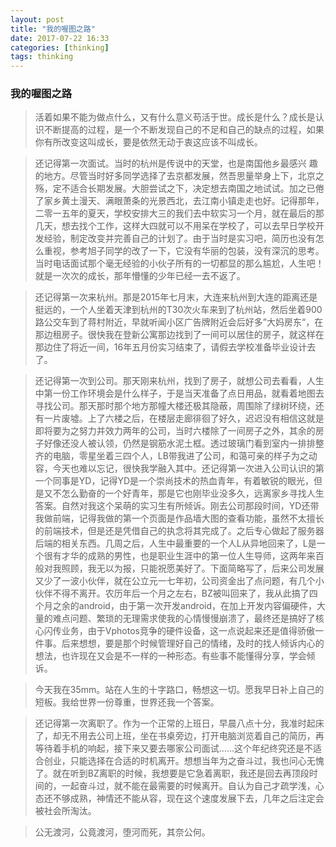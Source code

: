 ```yaml
---
layout: post
title: "我的喔图之路"
date: 2017-07-22 16:33
categories: [thinking]
tags: thinking
---
```


### 我的喔图之路

> 活着如果不能为做点什么，又有什么意义苟活于世。成长是什么？成长是认识不断提高的过程，是一个不断发现自己的不足和自己的缺点的过程，如果你有所改变这叫成长，要是依然无动于衷这应该不叫成长。


> 还记得第一次面试。当时的杭州是传说中的天堂，也是南国他乡最感兴   趣的地方。尽管当时好多同学选择了去京都发展，然吾思量举身上下，北京之殇，定不适合长期发展。大胆尝试之下，决定想去南国之地试试。加之已倦了家乡黄土漫天、满眼萧条的光景西北，去江南小镇走走也好。记得那年，二零一五年的夏天，学校安排大三的我们去中软实习一个月，就在最后的那几天，想去找个工作，这样大四就可以不用呆在学校了，可以去早日学校开发经验，制定改变并完善自己的计划了。由于当时是实习吧，简历也没有怎么重视，参考旭子同学的改了一下，它没有华丽的包装，没有深沉的思考。当时电话面试那个毫无经验的小伙子所有的一切都显的那么尴尬，人生吧！就是一次次的成长，那年懵懂的少年已经一去不返了。

> 还记得第一次来杭州。那是2015年七月末，大连来杭州到大连的距离还是挺远的，一个人坐着天津到杭州的T30次火车来到了杭州站，然后坐着900路公交车到了蒋村附近，早就听闻小区广告牌附近会后好多”大妈房东“，在那边租房子。很快我在登新公寓那边找到了一间可以居住的房子，就这样在那边住了将近一间，16年五月份实习结束了，请假去学校准备毕业设计去了。

> 还记得第一次到公司。那天刚来杭州，找到了房子，就想公司去看看，人生中第一份工作环境会是什么样子，于是当天准备了点日用品，就看着地图去寻找公司。那天那时那个地方那幢大楼还极其隐蔽，周围除了绿树环绕，还有一片废墟。上了六楼之后，在楼层走廊徘徊了好久，迟迟没有相信这就是即将要为之努力并效力两年的公司，当时六楼除了一间房子之外，其余的房子好像还没人被认领，仍然是钢筋水泥土框。透过玻璃门看到室内一排排整齐的电脑，零星坐着三四个人，LB带我进了公司，和蔼可亲的样子为之动容，今天也难以忘记，很快我学融入其中。还记得第一次进入公司认识的第一个同事是YD，记得YD是一个崇尚技术的热血青年，有着敏锐的眼光，但是又不怎么勤奋的一个好青年，那是它也刚毕业没多久，远离家乡寻找人生答案。自然对我这个呆萌的实习生有所倾诉。刚去公司那段时间，YD还带我做前端，记得我做的第一个页面是作品墙大图的查看功能，虽然不太擅长的前端技术，但是还是凭借自己的执念将其完成了。之后专心做起了服务器后端的相关东西。几周之后，人生中最重要的一个人L从异地回来了，L是一个很有才华的成熟的男性，也是职业生涯中的第一位人生导师，这两年来百般对我照顾，我无以为报，只能祝愿美好了。下面简略写了，后来公司发展又少了一波小伙伴，就在公立元一七年初，公司资金出了点问题，有几个小伙伴不得不离开。农历年后一个月之左右，BZ被叫回来了，我从此搞了四个月之余的android，由于第一次开发android，在加上开发内容偏硬件，大量的难点问题、繁琐的无理需求使我的心情慢慢崩溃了，最终还是搞好了核心闪传业务，由于Vphotos竞争的硬件设备，这一点说起来还是值得骄傲一件事。后来想想，要是那个时候管理好自己的情绪，及时的找人倾诉内心的想法，也许现在又会是不一样的一种形态。有些事不能懂得分享，学会倾诉。

> 今天我在35mm。站在人生的十字路口，畅想这一切。愿我早日补上自己的短板。我给世界一份尊重，世界还我一个答案。

> 还记得第一次离职了。作为一个正常的上班日，早晨八点十分，我准时起床了，却无不用去公司上班，坐在书桌旁边，打开电脑浏览着自己的简历，再等待着手机的响起，接下来又要去哪家公司面试……这个年纪终究还是不适合创业，只能选择在合适的时机离开。想想当年为之奋斗过，我也问心无愧了。就在听到BZ离职的时候，我想要是它急着离职，我还是回去再顶段时间的，一起奋斗过，就不能在最需要的时候离开。自认为自己才疏学浅，心态还不够成熟，神情还不能从容，现在这个速度发展下去，几年之后注定会被社会所淘汰。

> 公无渡河，公竟渡河，堕河而死，其奈公何。